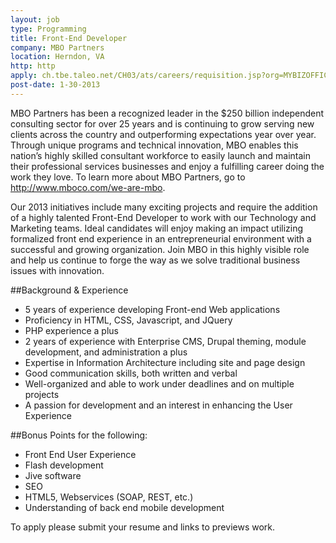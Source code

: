 ```yaml
---
layout: job
type: Programming
title: Front-End Developer
company: MBO Partners
location: Herndon, VA 
http: http
apply: ch.tbe.taleo.net/CH03/ats/careers/requisition.jsp?org=MYBIZOFFICE&cws=1&rid=70&source=WorkCreative.net
post-date: 1-30-2013
---
```

MBO Partners has been a recognized leader in the $250 billion independent consulting sector for over 25 years and is continuing to grow serving new clients across the country and outperforming expectations year over year.  Through unique programs and technical innovation, MBO enables this nation’s highly skilled consultant workforce to easily launch and maintain their professional services businesses and enjoy a fulfilling career doing the work they love.  To learn more about MBO Partners, go to <http://www.mboco.com/we-are-mbo>. 
 
Our 2013 initiatives include many exciting projects and require the addition of a highly talented Front-End Developer to work with our Technology and Marketing teams.  Ideal candidates will enjoy making an impact utilizing formalized front end experience in an entrepreneurial environment with a successful and growing organization. Join MBO in this highly visible role and help us continue to forge the way as we solve traditional business issues with innovation.
 
##Background & Experience
 
* 5  years of  experience developing Front-end Web applications
* Proficiency in HTML, CSS, Javascript, and JQuery
* PHP experience a plus
* 2 years of experience  with Enterprise CMS, Drupal theming, module development, and administration a plus
* Expertise in Information Architecture including site and page design
* Good communication skills, both written and verbal
* Well-organized and able to work under deadlines and on multiple projects 
* A passion for development and an interest in enhancing the User Experience
 
##Bonus Points for the following:
 
* Front End User Experience
* Flash development
* Jive software
* SEO 
* HTML5, Webservices (SOAP, REST, etc.)
* Understanding of back end mobile development

To apply please submit your resume and links to previews work.
